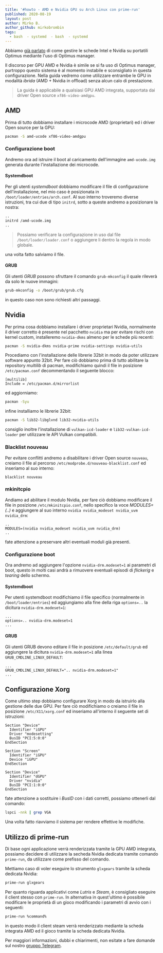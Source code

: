```yaml
---
title: '#howto - AMD e Nvidia GPU su Arch Linux con prime-run'
published: 2020-08-19
layout: post
author: Mirko B.
author_github: mirkobrombin
tags:
  - bash  - systemd  - bash  - systemd
---
```

Abbiamo <a href="https://linuxhub.it/articles/howto-portatili-nvidia-optimus-intel-nvidia-su-arch-linux-con-optimus-manager">già parlato</a> di come gestire le schede Intel e Nvidia su portatili Optimus mediante l'uso di Optimus manager.

Il discorso per GPU AMD e Nvidia è simile se si fa uso di Optimus manager, purtroppo questo sistema è al momento instabile e sconsigliato in questa configurazione. Nella guida vedremo come utilizzare entrambe le GPU in modalità *ibrida* (AMD + Nvidia in offload) senza alcun calo di prestazione.

> La guida è applicabile a qualsiasi GPU AMD integrata, supportata dai driver Open source `xf86-video-amdgpu`.

## AMD
Prima di tutto dobbiamo installare i microcode AMD (proprietari) ed i driver Open source per la GPU:

```bash
pacman -S amd-ucode xf86-video-amdgpu
```

### Configurazione boot
Andremo ora ad istruire il boot al caricamento dell'immagine `amd-ucode.img` generata durante l'installazione dei microcode.

#### Systemdboot
Per gli utenti *systemdboot* dobbiamo modificare il file di configurazione dell'installazione, nel mio caso è posizionata in `/boot/loader/entries/arch.conf`. Al suo interno troveremo diverse istruzioni, tra cui due di tipo `initrd`, sotto a queste andremo a posizionare la nostra:

```bash
..
initrd /amd-ucode.img
..
```

> Possiamo verificare la configurazione in uso dal file `/boot/loader/loader.conf` o aggiungere li dentro la regola in modo globale.

una volta fatto salviamo il file.

#### GRUB
Gli utenti *GRUB* possono sfruttare il comando `grub-mkconfig` il quale rileverà da solo le nuove immagini:

```bash
grub-mkconfig -o /boot/grub/grub.cfg
```

in questo caso non sono richiesti altri passaggi.

## Nvidia
Per prima cosa dobbiamo installare i driver proprietari Nvidia, normalmente il driver corretto è presente nel pacchetto `nvidia` ma per evitare rischi con kernel custom, installeremo `nvidia-dkms` almeno per le schede più recenti:

```bash
pacman -S nvidia-dkms nvidia-prime nvidia-settings nvidia-utils
```

Procediamo con l'installazione delle librerie 32bit in modo da poter utilizzare software appunto 32bit. Per fare ciò dobbiamo prima di tutto abilitare la repository *multilib* di pacman, modifichiamo quindi il file in posizione `/etc/pacman.conf` decommentando il seguente blocco:

```
[multilib]
Include = /etc/pacman.d/mirrorlist
```

ed aggiorniamo:

```bash
pacman -Syu
```

infine installiamo le librerie 32bit:

```bash
pacman -S lib32-libglvnd lib32-nvidia-utils
```

consiglio inoltre l'installazione di `vulkan-icd-loader` e `lib32-vulkan-icd-loader` per utilizzare le API Vulkan compatibili.

### Blacklist nouveau
Per evitare conflitti andremo a disabilitare i driver Open source `nouveau`, creiamo il file al percorso `/etc/modprobe.d/nouveau-blacklist.conf` ed inseriamo al suo interno:

```
blacklist nouveau
```

### mkinitcpio
Andiamo ad abilitare il modulo Nvidia, per fare ciò dobbiamo modificare il file in posizione `/etc/mkinitcpio.conf`, nello specifico la voce *MODULES=(..)* e aggiungere al suo interno `nvidia nvidia_modeset nvidia_uvm nvidia_drm`:

```
..
MODULES=(nvidia nvidia_modeset nvidia_uvm nvidia_drm)
..
```

fate attenzione a preservare altri eventuali moduli già presenti.

### Configurazione boot
Ora andremo ad aggiungere l'opzione `nvidia-drm.modeset=1` ai parametri di boot, questo in molti casi andrà a rimuovere eventuali episodi di *flickerig* e *tearing* dello schermo.

#### Systemdboot
Per utenti systemdboot modifichiamo il file specifico (normalmente in `/boot/loader/entries`) ed aggiungiamo alla fine della riga `options=..` la dicitura `nvidia-drm.modeset=1`:

```
...
options=.. nvidia-drm.modeset=1
...
```

#### GRUB
Gli utenti GRUB devono editare il file in posizione `/etc/default/grub` ed aggiungere la dicitura `nvidia-drm.modeset=1` alla linea `GRUB_CMDLINE_LINUX_DEFAULT`:

```
...
GRUB_CMDLINE_LINUX_DEFAULT=".. nvidia-drm.modeset=1"
...
```

## Configurazione Xorg
Come ultimo step dobbiamo configurare Xorg in modo da istruirlo alla gestione delle due GPU. Per fare ciò modifichiamo o creiamo il file in posizione `/etc/X11/xorg.conf` ed inseriamo all'interno il seguente set di istruzioni:

```
Section "Device"
  Identifier "iGPU"
  Driver "modesetting"
  BusID "PCI:5:0:0"
EndSection

Section "Screen"
  Identifier "iGPU"
  Device "iGPU"
EndSection

Section "Device"
  Identifier "dGPU"
  Driver "nvidia"
  BusID "PCI:1:0:0"
EndSection
```

fate attenzione a sostituire i *BusID* con i dati corretti, possiamo ottenerli dal comando:

```bash
lspci -nnk | grep VGA
```

Una volta fatto riavviamo il sistema per rendere effettive le modifiche.

## Utilizzo di prime-run
Di base ogni applicazione verrà renderizzata tramite la GPU AMD integrata, possiamo decidere di utilizzare la secheda Nvidia dedicata tramite comando `prime-run`, da utilizzare come prefisso del comando.

Mettiamo caso di voler eseguire lo strumento `glxgears` tramite la scheda dedicata Nvidia:

```bash
prime-run glxgears
```

Per quanto riguarda applicativi come *Lutris* e *Steam*, è consigliato eseguire il client stesso con `prime-run`. In alternativa in quest'ultimo è possibile modificare le proprietà di un gioco modificando i parametri di avvio con i seguenti:

```bash
prime-run %command%
```

in questo modo il client steam verrà renderizzato mediante la scheda integrata AMD ed il gioco tramite la scheda dedicata Nvidia.

Per maggiori informazioni, dubbi e chiarimenti, non esitate a fare domande sul nostro [gruppo Telegram](https://t.me/linuxpeople).